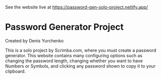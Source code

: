 See the website live at https://password-gen-solo-project.netlify.app/

# Password Generator Project
Created by Denis Yurchenko

This is a solo project by Scrimba.com, where you must create a password generator.
This website contains many configuring options such as changing the password length, changing whether you want to have Numbers or Symbols, and clicking any password shown to copy it to your clipboard. 
